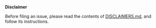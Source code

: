 **Disclaimer**

Before filing an issue, please read the contents of [DISCLAIMERS.md](https://github.com/lestrrat-go/jwx/DISCLAIMERS.md), and follow its instructions.
